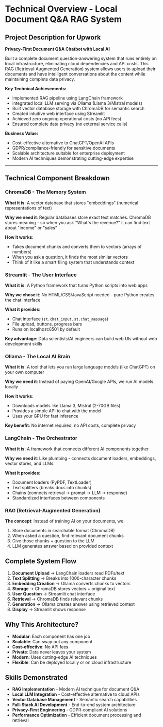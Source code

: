 # Technical Overview - Local Document Q&A RAG System

## Project Description for Upwork

**Privacy-First Document Q&A Chatbot with Local AI**

Built a complete document question-answering system that runs entirely on local infrastructure, eliminating cloud dependencies and API costs. This RAG (Retrieval-Augmented Generation) system allows users to upload their documents and have intelligent conversations about the content while maintaining complete data privacy.

**Key Technical Achievements:**
- Implemented RAG pipeline using LangChain framework
- Integrated local LLM serving via Ollama (Llama 3/Mistral models)
- Built vector database storage with ChromaDB for semantic search
- Created intuitive web interface using Streamlit
- Achieved zero ongoing operational costs (no API fees)
- Ensured complete data privacy (no external service calls)

**Business Value:**
- Cost-effective alternative to ChatGPT/OpenAI APIs
- GDPR/compliance-friendly for sensitive documents
- Scalable architecture suitable for enterprise deployment
- Modern AI techniques demonstrating cutting-edge expertise

---

## Technical Component Breakdown

### **ChromaDB** - The Memory System
**What it is**: A vector database that stores "embeddings" (numerical representations of text)

**Why we need it**: Regular databases store exact text matches. ChromaDB stores meaning - so when you ask "What's the revenue?" it can find text about "income" or "sales"

**How it works**: 
- Takes document chunks and converts them to vectors (arrays of numbers)
- When you ask a question, it finds the most similar vectors
- Think of it like a smart filing system that understands context

### **Streamlit** - The User Interface
**What it is**: A Python framework that turns Python scripts into web apps

**Why we chose it**: No HTML/CSS/JavaScript needed - pure Python creates the chat interface

**What it provides**:
- Chat interface (`st.chat_input`, `st.chat_message`)
- File upload, buttons, progress bars
- Runs on localhost:8501 by default

**Key advantage**: Data scientists/AI engineers can build web UIs without web development skills

### **Ollama** - The Local AI Brain
**What it is**: A tool that lets you run large language models (like ChatGPT) on your own computer

**Why we need it**: Instead of paying OpenAI/Google APIs, we run AI models locally

**How it works**:
- Downloads models like Llama 3, Mistral (2-70GB files)
- Provides a simple API to chat with the model
- Uses your GPU for fast inference

**Key benefit**: No internet required, no API costs, complete privacy

### **LangChain** - The Orchestrator
**What it is**: A framework that connects different AI components together

**Why we need it**: Like plumbing - connects document loaders, embeddings, vector stores, and LLMs

**What it provides**:
- Document loaders (PyPDF, TextLoader)
- Text splitters (breaks docs into chunks)
- Chains (connects retrieval → prompt → LLM → response)
- Standardized interfaces between components

### **RAG (Retrieval-Augmented Generation)**
**The concept**: Instead of training AI on your documents, we:
1. Store documents in searchable format (ChromaDB)
2. When asked a question, find relevant document chunks
3. Give those chunks + question to the LLM
4. LLM generates answer based on provided context

## Complete System Flow

1. **Document Upload** → LangChain loaders read PDFs/text
2. **Text Splitting** → Breaks into 1000-character chunks
3. **Embedding Creation** → Ollama converts chunks to vectors
4. **Storage** → ChromaDB stores vectors + original text
5. **User Question** → Streamlit chat interface
6. **Retrieval** → ChromaDB finds relevant chunks
7. **Generation** → Ollama creates answer using retrieved context
8. **Display** → Streamlit shows response

## Why This Architecture?

- **Modular**: Each component has one job
- **Scalable**: Can swap out any component
- **Cost-effective**: No API fees
- **Private**: Data never leaves your system
- **Modern**: Uses cutting-edge AI techniques
- **Flexible**: Can be deployed locally or on cloud infrastructure

## Skills Demonstrated

- **RAG Implementation** - Modern AI technique for document Q&A
- **Local LLM Integration** - Cost-effective alternative to cloud APIs
- **Vector Database Management** - Semantic search capabilities
- **Full-Stack AI Development** - End-to-end system architecture
- **Privacy-First Engineering** - GDPR-compliant AI solutions
- **Performance Optimization** - Efficient document processing and retrieval